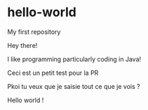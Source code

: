 # hello-world
My first repository

Hey there!

I like programming particularly coding in Java!


Ceci est un petit test pour la PR


Pkoi tu veux que je saisie tout ce que je vois ?

Hello world !